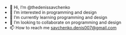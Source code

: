 - 👋 Hi, I’m @thedenissavchenko
- 👀 I’m interested in programming and design
- 🌱 I’m currently learning programming and design
- 💞️ I’m looking to collaborate on programming and design
- 📫 How to reach me savchenko.denis007@gmail.com

<!---
thedenissavchenko/thedenissavchenko is a ✨ special ✨ repository because its `README.md` (this file) appears on your GitHub profile.
You can click the Preview link to take a look at your changes.
--->
